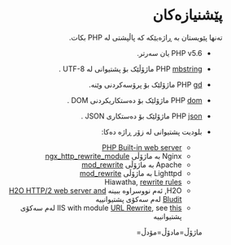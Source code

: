 <div dir="rtl">
 
# پێشنیازەکان
<!-- position: 2 -->

تەنها پێویستان بە ڕاژەیێکە کە پاڵپشتی لە PHP بکات.

- PHP v5.6 یان سەرتر.
- PHP [mbstring](https://www.php.net/manual/en/book.mbstring.php) ماژۆڵێک بۆ پشتیوانی لە UTF-8 .
- PHP [gd](https://www.php.net/manual/en/book.image.php) ماژۆلێک بۆ پرۆسەکردنی وێنە.
- PHP [dom](https://www.php.net/manual/en/book.dom.php) ماژۆلێک بۆ دەستکاریکردنی DOM .
- PHP [json](https://www.php.net/manual/en/book.json.php) ماژۆلێک بۆ دەستکاری JSON .
- بلودیت پشتیوانی لە زۆر ڕاژە دەکا:
  * [PHP Built-in web server](https://www.php.net/manual/en/features.commandline.webserver.php)
  * Nginx بە ماژۆڵی [ngx_http_rewrite_module](http://nginx.org/en/docs/http/ngx_http_rewrite_module.html)
  * Apache بە ماژۆڵی [mod_rewrite](http://httpd.apache.org/docs/current/mod/mod_rewrite.html)
  * Lighttpd بە ماژۆڵی [mod_rewrite](https://redmine.lighttpd.net/projects/1/wiki/docs_modrewrite)
  * Hiawatha, [rewrite rules](https://www.hiawatha-webserver.org/howto/url_rewrite_rules)
  * H2O, ئەم نووسراوە ببینە [H2O HTTP/2 web server and Bludit](https://forum.bludit.org/viewtopic.php?f=6&t=1015) لەم سەکۆی پشتیوانییە
  * IIS with module [URL Rewrite](https://www.iis.net/downloads/microsoft/url-rewrite), see [this](https://forum.bludit.org/viewtopic.php?f=6&t=1420) لەم سەکۆی پشتیوانییە
  
  ماژۆڵ=مادۆڵ=مۆدڵ=
</div>
